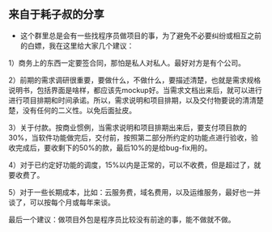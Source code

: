 ## 来自于耗子叔的分享

- 这个群里总是会有一些找程序员做项目的事，为了避免不必要纠纷或相互之前的白嫖，我在这里给大家几个建议：

1）商务上的东西一定要签合同，那怕是私人对私人。最好对方是有个公司。

2）前期的需求调研很重要，要做什么，不做什么，要描述清楚，也就是需求规格说明书，包括界面是啥样，都应该先mockup好。当需求文档出来后，就可以进行进行项目排期和时间承诺。所以，需求说明和项目排期，以及交付物要说的清清楚楚，没有任何的二义性。以免后面扯皮。

3）关于付款。按商业惯例，当需求说明和项目排期出来后，要支付项目款的30%，当软件功能做完后，交付前，按照第二部分所约定的功能点进行验收，验收完成后，要收剩下的50%的款，最后10%的是给bug-fix用的。

4）对于已约定好功能的调度，15%以内是正常的，可以不收费，但是超过了，就要收费了。

5）对于一些长期成本，比如：云服务费，域名费用，以及运维服务，最好也一并谈了，可以按每个月或每年来谈。

最后一个建议：做项目外包是程序员比较没有前途的事，能不做就不做。